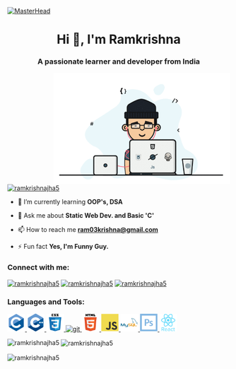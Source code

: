 [![MasterHead](https://telegra.ph/file/3b55d776b7a047afd3c3c.jpg)](https://ramkrishnajha5.io)
<h1 align="center">Hi 👋, I'm Ramkrishna</h1>
<h3 align="center">A passionate learner and developer from India</h3>
<img align="right" alt="coding" width="400" src="https://raw.githubusercontent.com/SandunWebDev/SandunWebDev/main/assets/developer_coding_1.gif">

<p align="left"> <a href="https://twitter.com/ramkrishnajha5" target="blank"><img src="https://img.shields.io/twitter/follow/ramkrishnajha5?logo=twitter&style=for-the-badge" alt="ramkrishnajha5" /></a> </p>

- 🌱 I’m currently learning **OOP's, DSA**

- 💬 Ask me about **Static Web Dev. and Basic 'C'**

- 📫 How to reach me **ram03krishna@gmail.com**

- ⚡ Fun fact **Yes, I'm Funny Guy.**

<h3 align="left">Connect with me:</h3>
<p align="left">
<a href="https://twitter.com/ramkrishnajha5" target="blank"><img align="center" src="https://raw.githubusercontent.com/rahuldkjain/github-profile-readme-generator/master/src/images/icons/Social/twitter.svg" alt="ramkrishnajha5" height="30" width="40" /></a>
<a href="https://www.linkedin.com/in/ramkrishna-jha-9454aa1b3/" target="blank"><img align="center" src="https://raw.githubusercontent.com/rahuldkjain/github-profile-readme-generator/master/src/images/icons/Social/linked-in-alt.svg" alt="ramkrishnajha5" height="30" width="40" /></a>
<a href="https://instagram.com/ramkrishnajha5" target="blank"><img align="center" src="https://raw.githubusercontent.com/rahuldkjain/github-profile-readme-generator/master/src/images/icons/Social/instagram.svg" alt="ramkrishnajha5" height="30" width="40" /></a>
</p>

<h3 align="left">Languages and Tools:</h3>
<p align="left"> <a href="https://www.cprogramming.com/" target="_blank" rel="noreferrer"> <img src="https://raw.githubusercontent.com/devicons/devicon/master/icons/c/c-original.svg" alt="c" width="40" height="40"/> </a> <a href="https://www.w3schools.com/cpp/" target="_blank" rel="noreferrer"> <img src="https://raw.githubusercontent.com/devicons/devicon/master/icons/cplusplus/cplusplus-original.svg" alt="cplusplus" width="40" height="40"/> </a> <a href="https://www.w3schools.com/css/" target="_blank" rel="noreferrer"> <img src="https://raw.githubusercontent.com/devicons/devicon/master/icons/css3/css3-original-wordmark.svg" alt="css3" width="40" height="40"/> </a> <a href="https://git-scm.com/" target="_blank" rel="noreferrer"> <img src="https://www.vectorlogo.zone/logos/git-scm/git-scm-icon.svg" alt="git" width="40" height="40"/> </a> <a href="https://www.w3.org/html/" target="_blank" rel="noreferrer"> <img src="https://raw.githubusercontent.com/devicons/devicon/master/icons/html5/html5-original-wordmark.svg" alt="html5" width="40" height="40"/> </a> <a href="https://developer.mozilla.org/en-US/docs/Web/JavaScript" target="_blank" rel="noreferrer"> <img src="https://raw.githubusercontent.com/devicons/devicon/master/icons/javascript/javascript-original.svg" alt="javascript" width="40" height="40"/> </a> <a href="https://www.mysql.com/" target="_blank" rel="noreferrer"> <img src="https://raw.githubusercontent.com/devicons/devicon/master/icons/mysql/mysql-original-wordmark.svg" alt="mysql" width="40" height="40"/> </a> <a href="https://www.photoshop.com/en" target="_blank" rel="noreferrer"> <img src="https://raw.githubusercontent.com/devicons/devicon/master/icons/photoshop/photoshop-line.svg" alt="photoshop" width="40" height="40"/> </a> <a href="https://reactjs.org/" target="_blank" rel="noreferrer"> <img src="https://raw.githubusercontent.com/devicons/devicon/master/icons/react/react-original-wordmark.svg" alt="react" width="40" height="40"/> </a> </p>

<p><img align="left" src="https://github-readme-stats.vercel.app/api/top-langs?username=ramkrishnajha5&show_icons=true&locale=en&layout=compact" alt="ramkrishnajha5" /></p>

<p>&nbsp;<img align="center" src="https://github-readme-stats.vercel.app/api?username=ramkrishnajha5&show_icons=true&locale=en" alt="ramkrishnajha5" /></p>

<p><img align="center" src="https://github-readme-streak-stats.herokuapp.com/?user=ramkrishnajha5&" alt="ramkrishnajha5" /></p>
